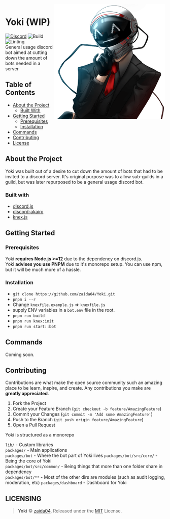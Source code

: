 <img src="static/yoki-readme.png" alt="Yoki Face" width='350' align="right">
 
# Yoki (WIP) 
[![Discord][discord-badge]][discord-link] 
![Build][ts-badge]
![Linting][lint-badge]  
General usage discord bot aimed at cutting down the amount of bots needed in a server  

## Table of Contents

* [About the Project](#about-the-project)
  * [Built With](#built-with)
* [Getting Started](#getting-started)
  * [Prerequisites](#prerequisites)
  * [Installation](#installation)
* [Commands](#commands)
* [Contributing](#contributing)
* [License](#licensing)

## About the Project  
Yoki was built out of a desire to cut down the amount of bots that had to be invited to a discord server. It's original purpose was to allow sub-guilds in a guild, but was later repurposed to be a general usage discord bot.

### Built with  
* [discord.js](https://github.com/discordjs/discord.js)  
* [discord-akairo](https://github.com/discord-akairo/discord-akairo)  
* [knex.js](https://github.com/knex/knex)  

## Getting Started

### Prerequisites
Yoki **requires Node.js >=12** due to the dependency on discord.js.  
Yoki **advises you use PNPM** due to it's monorepo setup. You can use npm, but it will be much more of a hassle.

### Installation 
- `git clone https://github.com/zaida04/Yoki.git`  
- `pnpm i --r`  
- Change `knexfile.example.js` => `knexfile.js`  
- supply ENV variables in a `bot.env` file in the root.  
- `pnpm run build`  
- `pnpm run knex:init`
- `pnpm run start::bot` 
    
## Commands
Coming soon.

## Contributing

Contributions are what make the open source community such an amazing place to be learn, inspire, and create. Any contributions you make are **greatly appreciated**.

1. Fork the Project
2. Create your Feature Branch (`git checkout -b feature/AmazingFeature`)
3. Commit your Changes (`git commit -m 'Add some AmazingFeature'`)
4. Push to the Branch (`git push origin feature/AmazingFeature`)
5. Open a Pull Request

Yoki is structured as a monorepo  

`lib/` - Custom libraries  
`packages/` - Main applications     
`packages/bot` - Where the bot part of Yoki lives
`packages/bot/src/core/` - Being the core of Yoki  
`packages/bot/src/common/` - Being things that more than one folder share in dependency  
`packages/bot/**` - Most of the other dirs are modules (such as audit logging, moderation, etc)
`packages/dashboard` - Dashboard for Yoki


## LICENSING  
> **Yoki** © [zaida04](https://github.com/zaida04), Released under the [MIT](https://github.com/zaida04/Yoki/blob/master/LICENSE) License.  

<!-- MARKDOWN LINKS & IMAGES -->
[discord-link]: https://discord.gg/jf66UUN
[discord-badge]: https://img.shields.io/discord/732714723744940032.svg?label=&logo=discord&logoColor=ffffff&color=7389D8&labelColor=6A7EC2 
[ts-badge]: https://github.com/zaida04/Yoki/workflows/TypeScript/badge.svg
[lint-badge]: https://github.com/zaida04/Yoki/workflows/Linting/badge.svg
